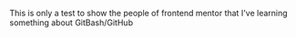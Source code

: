 This is only a test to show the people of frontend mentor that I've learning something about GitBash/GitHub
